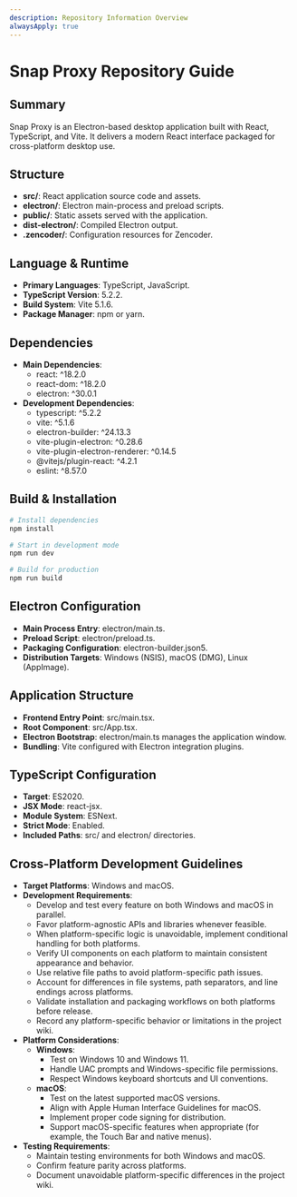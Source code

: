 ```yaml
---
description: Repository Information Overview
alwaysApply: true
---
```


# Snap Proxy Repository Guide

## Summary
Snap Proxy is an Electron-based desktop application built with React, TypeScript, and Vite. It delivers a modern React interface packaged for cross-platform desktop use.

## Structure
- **src/**: React application source code and assets.
- **electron/**: Electron main-process and preload scripts.
- **public/**: Static assets served with the application.
- **dist-electron/**: Compiled Electron output.
- **.zencoder/**: Configuration resources for Zencoder.

## Language & Runtime
- **Primary Languages**: TypeScript, JavaScript.
- **TypeScript Version**: 5.2.2.
- **Build System**: Vite 5.1.6.
- **Package Manager**: npm or yarn.

## Dependencies
- **Main Dependencies**:
  - react: ^18.2.0
  - react-dom: ^18.2.0
  - electron: ^30.0.1
- **Development Dependencies**:
  - typescript: ^5.2.2
  - vite: ^5.1.6
  - electron-builder: ^24.13.3
  - vite-plugin-electron: ^0.28.6
  - vite-plugin-electron-renderer: ^0.14.5
  - @vitejs/plugin-react: ^4.2.1
  - eslint: ^8.57.0

## Build & Installation
```bash
# Install dependencies
npm install

# Start in development mode
npm run dev

# Build for production
npm run build
```

## Electron Configuration
- **Main Process Entry**: electron/main.ts.
- **Preload Script**: electron/preload.ts.
- **Packaging Configuration**: electron-builder.json5.
- **Distribution Targets**: Windows (NSIS), macOS (DMG), Linux (AppImage).

## Application Structure
- **Frontend Entry Point**: src/main.tsx.
- **Root Component**: src/App.tsx.
- **Electron Bootstrap**: electron/main.ts manages the application window.
- **Bundling**: Vite configured with Electron integration plugins.

## TypeScript Configuration
- **Target**: ES2020.
- **JSX Mode**: react-jsx.
- **Module System**: ESNext.
- **Strict Mode**: Enabled.
- **Included Paths**: src/ and electron/ directories.

## Cross-Platform Development Guidelines
- **Target Platforms**: Windows and macOS.
- **Development Requirements**:
  - Develop and test every feature on both Windows and macOS in parallel.
  - Favor platform-agnostic APIs and libraries whenever feasible.
  - When platform-specific logic is unavoidable, implement conditional handling for both platforms.
  - Verify UI components on each platform to maintain consistent appearance and behavior.
  - Use relative file paths to avoid platform-specific path issues.
  - Account for differences in file systems, path separators, and line endings across platforms.
  - Validate installation and packaging workflows on both platforms before release.
  - Record any platform-specific behavior or limitations in the project wiki.
- **Platform Considerations**:
  - **Windows**:
    - Test on Windows 10 and Windows 11.
    - Handle UAC prompts and Windows-specific file permissions.
    - Respect Windows keyboard shortcuts and UI conventions.
  - **macOS**:
    - Test on the latest supported macOS versions.
    - Align with Apple Human Interface Guidelines for macOS.
    - Implement proper code signing for distribution.
    - Support macOS-specific features when appropriate (for example, the Touch Bar and native menus).
- **Testing Requirements**:
  - Maintain testing environments for both Windows and macOS.
  - Confirm feature parity across platforms.
  - Document unavoidable platform-specific differences in the project wiki.